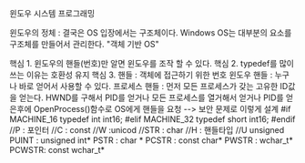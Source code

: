  윈도우 시스템 프로그래밍

윈도우의 정체 : 결국은 OS 입장에서는 구조체이다.
                Windows OS는 대부분의 요소를 구조체를 만들어서 관리한다.
                "객체 기반 OS"

핵심 1. 윈도우의 핸들(번호)만 알면 윈도우를 조작 할 수 있다.
핵심 2. typedef를 많이 쓰는 이유는 호환성 유지
핵심 3. 핸들 : 객체에 접근하기 위한 번호
        윈도우 핸들 : 누구나 바로 얻어서 사용할 수 있다.
        프로세스 핸들 : 먼저 모든 프로세스가 갖는 고유한 ID값을 얻는다.
                        HWND를 구해서 PID를 얻거나 모든 프로세스를 열거해서 얻거나
                        PID를 얻은후에 OpenProcess()함수로 OS에게 핸들을 요청
                        --> 보안 문제로 이렇게 설계
        #if MACHINE_16
        typedef int int16;
        #elif MACHINE_32
        typedef short int16;
        #endif
//P : 포인터  //C : const //W :unicod //STR : char //H : 핸들타입 //U unsigned
PUINT : unsigned int*
PSTR : char *
PCSTR : const char*
PWSTR : wchar_t*
PCWSTR: const wchar_t*
